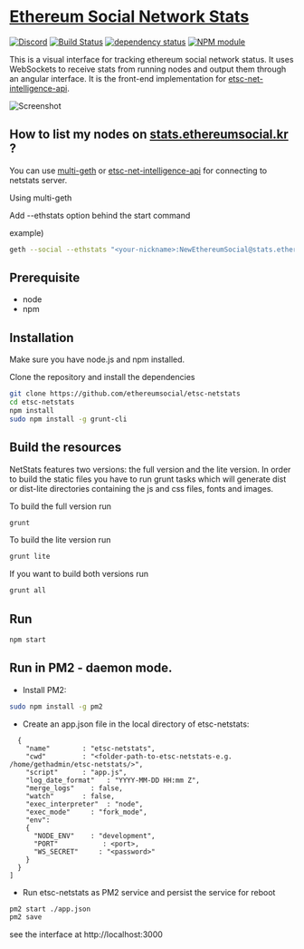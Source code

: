 [Ethereum Social Network Stats](https://stats.ethereumsocial.kr)
============
[![Discord](https://discordapp.com/api/guilds/417146776974262273/widget.png)](https://discord.gg/h6vsEuw)
[![Build Status](https://travis-ci.org/ethereumsocial/etsc-netstats.svg)](https://travis-ci.org/ethereumsocial/etsc-netstats)
[![dependency status](https://david-dm.org/ethereumsocial/etsc-netstats.svg)](https://david-dm.org/ethereumsocial/etsc-netstats)
[![NPM module](https://badge.fury.io/js/etsc-netstats.svg)](https://badge.fury.io/js/etsc-netstats)

This is a visual interface for tracking ethereum social network status. It uses WebSockets to receive stats from running nodes and output them through an angular interface. It is the front-end implementation for [etsc-net-intelligence-api](https://github.com/ethereumsocial/etsc-net-intelligence-api).

![Screenshot](https://raw.githubusercontent.com/cubedro/eth-netstats/master/src/images/screenshot.jpg?v=0.0.6 "Screenshot")

## How to list my nodes on [stats.ethereumsocial.kr](https://stats.ethereumsocial.kr) ?

You can use [multi-geth](https://github.com/ethereumsocial/multi-geth) or [etsc-net-intelligence-api](https://github.com/ethereumsocial/etsc-net-intelligence-api) for connecting to netstats server.

Using multi-geth

Add --ethstats option behind the start command

example)

```bash
geth --social --ethstats "<your-nickname>:NewEthereumSocial@stats.ethereumsocial.kr"
```

## Prerequisite

* node
* npm

## Installation

Make sure you have node.js and npm installed.

Clone the repository and install the dependencies

```bash
git clone https://github.com/ethereumsocial/etsc-netstats
cd etsc-netstats
npm install
sudo npm install -g grunt-cli
```

## Build the resources

NetStats features two versions: the full version and the lite version. In order to build the static files you have to run grunt tasks which will generate dist or dist-lite directories containing the js and css files, fonts and images.


To build the full version run
```bash
grunt
```

To build the lite version run
```bash
grunt lite
```

If you want to build both versions run
```bash
grunt all
```

## Run

```bash
npm start
```

## Run in PM2 - daemon mode.

* Install PM2:
```bash
sudo npm install -g pm2
```

* Create an app.json file in the local directory of etsc-netstats:
```json[
  {
    "name"        : "etsc-netstats",
    "cwd"         : "<folder-path-to-etsc-netstats-e.g. /home/gethadmin/etsc-netstats/>",
    "script"      : "app.js",
    "log_date_format"   : "YYYY-MM-DD HH:mm Z",
    "merge_logs"    : false,
    "watch"       : false,
    "exec_interpreter"  : "node",
    "exec_mode"     : "fork_mode",
    "env":
    {
      "NODE_ENV"    : "development",
      "PORT"           : <port>,
      "WS_SECRET"     : "<password>"
    }
  }
]
```

* Run etsc-netstats as PM2 service and persist the service for reboot
```bash
pm2 start ./app.json
pm2 save
```

see the interface at http://localhost:3000
